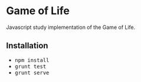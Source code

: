 # Game of Life

Javascript study implementation of the Game of Life.

## Installation

* <tt>npm install</tt>
* <tt>grunt test</tt>
* <tt>grunt serve</tt>
